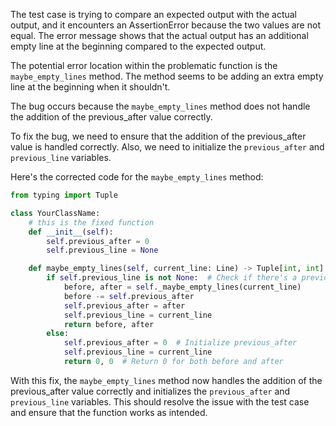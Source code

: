 The test case is trying to compare an expected output with the actual output, and it encounters an AssertionError because the two values are not equal. The error message shows that the actual output has an additional empty line at the beginning compared to the expected output.

The potential error location within the problematic function is the `maybe_empty_lines` method. The method seems to be adding an extra empty line at the beginning when it shouldn't.

The bug occurs because the `maybe_empty_lines` method does not handle the addition of the previous_after value correctly.

To fix the bug, we need to ensure that the addition of the previous_after value is handled correctly. Also, we need to initialize the `previous_after` and `previous_line` variables.

Here's the corrected code for the `maybe_empty_lines` method:

```python
from typing import Tuple

class YourClassName:
    # this is the fixed function
    def __init__(self):
        self.previous_after = 0
        self.previous_line = None

    def maybe_empty_lines(self, current_line: Line) -> Tuple[int, int]:
        if self.previous_line is not None:  # Check if there's a previous line
            before, after = self._maybe_empty_lines(current_line)
            before -= self.previous_after
            self.previous_after = after
            self.previous_line = current_line
            return before, after
        else:
            self.previous_after = 0  # Initialize previous_after
            self.previous_line = current_line
            return 0, 0  # Return 0 for both before and after
```

With this fix, the `maybe_empty_lines` method now handles the addition of the previous_after value correctly and initializes the `previous_after` and `previous_line` variables. This should resolve the issue with the test case and ensure that the function works as intended.
